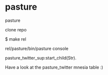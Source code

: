 pasture
=======

pasture

clone repo

$ make rel

rel/pasture/bin/pasture console

pasture_twitter_sup:start_child(Str).

Have a look at the pasture_twitter mnesia table :)
